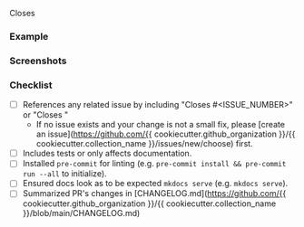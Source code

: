 <!-- 
Thanks for opening a pull request to {{ cookiecutter.collection_name }} 🎉!

Please make sure that your title neatly summarizes the proposed changes.
-->

<!-- Overview -->

Closes

### Example
<!-- A code blurb is best. Changes to features should include an example that is executable by a new user. -->

### Screenshots
<!--
Any relevant screenshots, e.g.
- the updated docs page from `mkdocs serve`
- output from running the example
- service integration test results
-->

### Checklist
<!-- These boxes may be checked after opening the pull request. -->

- [ ] References any related issue by including "Closes #<ISSUE_NUMBER>" or "Closes <Issue URL>"
	- If no issue exists and your change is not a small fix, please [create an issue](https://github.com/{{ cookiecutter.github_organization }}/{{ cookiecutter.collection_name }}/issues/new/choose) first.
- [ ] Includes tests or only affects documentation.
- [ ] Installed `pre-commit` for linting (e.g. `pre-commit install && pre-commit run --all` to initialize).
- [ ] Ensured docs look as to be expected `mkdocs serve` (e.g. `mkdocs serve`).
- [ ] Summarized PR's changes in [CHANGELOG.md](https://github.com/{{ cookiecutter.github_organization }}/{{ cookiecutter.collection_name }}/blob/main/CHANGELOG.md)
